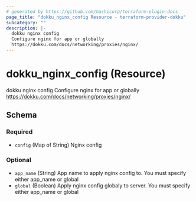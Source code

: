 ```yaml
---
# generated by https://github.com/hashicorp/terraform-plugin-docs
page_title: "dokku_nginx_config Resource - terraform-provider-dokku"
subcategory: ""
description: |-
  dokku nginx config
  Configure nginx for app or globally
  https://dokku.com/docs/networking/proxies/nginx/
---
```


# dokku_nginx_config (Resource)

dokku nginx config
  Configure nginx for app or globally
  https://dokku.com/docs/networking/proxies/nginx/



<!-- schema generated by tfplugindocs -->
## Schema

### Required

- `config` (Map of String) Nginx config

### Optional

- `app_name` (String) App name to apply nginx config to. You must specify either app_name or global
- `global` (Boolean) Apply nginx config globaly to server. You must specify either app_name or global
